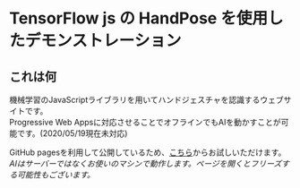 # TensorFlow js の HandPose を使用したデモンストレーション

## これは何
機械学習のJavaScriptライブラリを用いてハンドジェスチャを認識するウェブサイトです。   
Progressive Web Appsに対応させることでオフラインでもAIを動かすことが可能です。(2020/05/19現在未対応)    

GitHub pagesを利用して公開しているため、[こちら](https://matsusato4.github.io/TFjs-HandPoseDemo/ "TFjs-HandPoseDemo")からお試しいただけます。   
*AIはサーバーではなくお使いのマシンで動作します。ページを開くとフリーズする可能性もございます。*